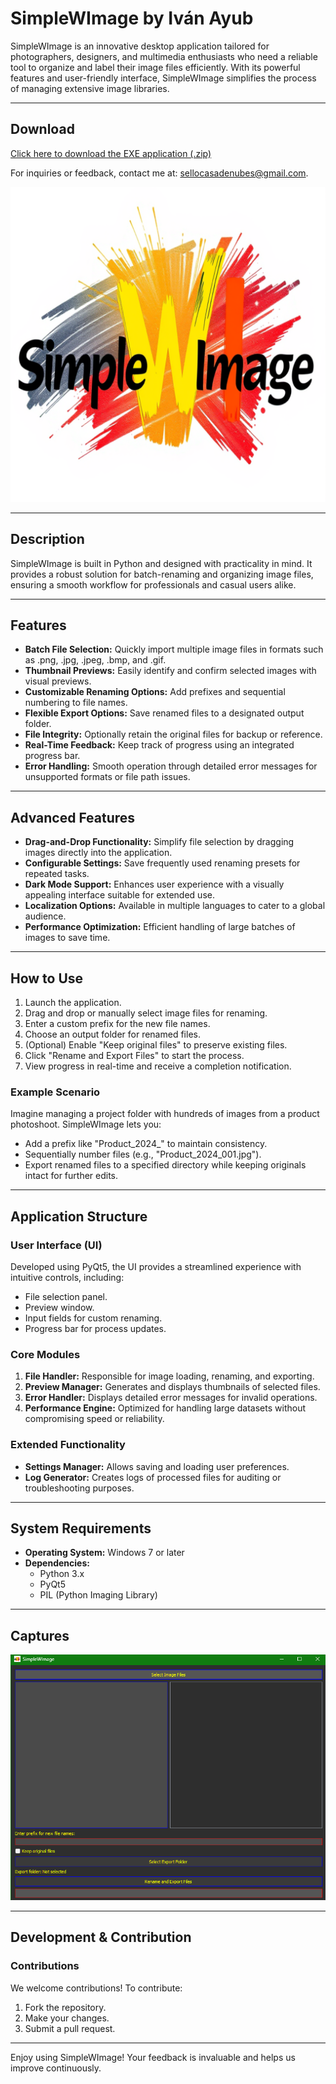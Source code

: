 # SimpleWImage by Iván Ayub

SimpleWImage is an innovative desktop application tailored for photographers, designers, and multimedia enthusiasts who need a reliable tool to organize and label their image files efficiently. With its powerful features and user-friendly interface, SimpleWImage simplifies the process of managing extensive image libraries.

---

## Download
[Click here to download the EXE application (.zip)](https://drive.google.com/file/d/1u3Y3rU6pkpwbS9q2k5lGKh2Hi6l1v5IQ/view?usp=sharing)

For inquiries or feedback, contact me at: [sellocasadenubes@gmail.com](mailto:sellocasadenubes@gmail.com).

![SimpleWImage Icon](SimpleWImage.png)

---

## Description
SimpleWImage is built in Python and designed with practicality in mind. It provides a robust solution for batch-renaming and organizing image files, ensuring a smooth workflow for professionals and casual users alike.

---

## Features
- **Batch File Selection:** Quickly import multiple image files in formats such as .png, .jpg, .jpeg, .bmp, and .gif.
- **Thumbnail Previews:** Easily identify and confirm selected images with visual previews.
- **Customizable Renaming Options:** Add prefixes and sequential numbering to file names.
- **Flexible Export Options:** Save renamed files to a designated output folder.
- **File Integrity:** Optionally retain the original files for backup or reference.
- **Real-Time Feedback:** Keep track of progress using an integrated progress bar.
- **Error Handling:** Smooth operation through detailed error messages for unsupported formats or file path issues.

---

## Advanced Features
- **Drag-and-Drop Functionality:** Simplify file selection by dragging images directly into the application.
- **Configurable Settings:** Save frequently used renaming presets for repeated tasks.
- **Dark Mode Support:** Enhances user experience with a visually appealing interface suitable for extended use.
- **Localization Options:** Available in multiple languages to cater to a global audience.
- **Performance Optimization:** Efficient handling of large batches of images to save time.

---

## How to Use
1. Launch the application.
2. Drag and drop or manually select image files for renaming.
3. Enter a custom prefix for the new file names.
4. Choose an output folder for renamed files.
5. (Optional) Enable "Keep original files" to preserve existing files.
6. Click "Rename and Export Files" to start the process.
7. View progress in real-time and receive a completion notification.

### Example Scenario
Imagine managing a project folder with hundreds of images from a product photoshoot. SimpleWImage lets you:
- Add a prefix like "Product_2024_" to maintain consistency.
- Sequentially number files (e.g., "Product_2024_001.jpg").
- Export renamed files to a specified directory while keeping originals intact for further edits.

---

## Application Structure
### User Interface (UI)
Developed using PyQt5, the UI provides a streamlined experience with intuitive controls, including:
- File selection panel.
- Preview window.
- Input fields for custom renaming.
- Progress bar for process updates.

### Core Modules
1. **File Handler:** Responsible for image loading, renaming, and exporting.
2. **Preview Manager:** Generates and displays thumbnails of selected files.
3. **Error Handler:** Displays detailed error messages for invalid operations.
4. **Performance Engine:** Optimized for handling large datasets without compromising speed or reliability.

### Extended Functionality
- **Settings Manager:** Allows saving and loading user preferences.
- **Log Generator:** Creates logs of processed files for auditing or troubleshooting purposes.

---

## System Requirements
- **Operating System:** Windows 7 or later
- **Dependencies:**
  - Python 3.x
  - PyQt5
  - PIL (Python Imaging Library)

---

## Captures
![Application Screenshot](SS.png)

---

## Development & Contribution
### Contributions
We welcome contributions! To contribute:
1. Fork the repository.
2. Make your changes.
3. Submit a pull request.
---

Enjoy using SimpleWImage! Your feedback is invaluable and helps us improve continuously.
